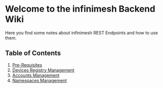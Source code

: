 # Welcome to the infinimesh Backend Wiki

Here you find some notes about infinimesh REST Endpoints and how to use them. 

## Table of Contents

1. [Pre-Requisites](REST/GenerateToken.md)
2. [Devices Registry Management](REST/REST-Device.md)
3. [Accounts Management](REST/REST-Accounts.md)
4. [Namespaces Management](REST/REST-Namespace.md)
